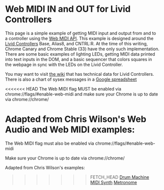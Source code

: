 # Web MIDI IN and OUT for Livid Controllers

This page is a simple example of getting MIDI input and output from and to a controller using the [Web MIDI API](http://webaudio.github.io/web-midi-api/). This example is designed around the [Livid Controllers](http://www.lividinstruments.com) Base, Alias8, and CNTRL:R.
At the time of this writing, Chrome Canary and Chrome Stable (33) have the only such implementation. 
There are some basic examples of lighting LEDs, getting MIDI data printed into text inputs in the DOM, and a basic sequencer that colors squares in the webpage in sync with the LEDs on the Livid Controller.

You may want to visit [the wiki](http://wiki.lividinstruments.com) that has technical data for Livid Controllers.
There is also a chart of sysex messages in a [Google spreadsheet](https://docs.google.com/spreadsheet/ccc?key=0AsBJ5GihAJNadDZNb3pWT3hJU0ZURDdLNDFMdndnY0E&usp=drive_web#gid=0)

<<<<<<< HEAD
The Web MIDI flag MUST be enabled via chrome://flags/#enable-web-midi
and make sure your Chrome is up to date via chrome://chrome/

Adapted from Chris Wilson's Web Audio and Web MIDI examples:
=======
The Web MIDI flag must also be enabled via chrome://flags/#enable-web-midi

Make sure your Chrome is up to date via chrome://chrome/

Adapted from Chris Wilson's examples:
>>>>>>> FETCH_HEAD
[Drum Machine](http://webaudiodemos.appspot.com/MIDIDrums/index.html)
[MIDI Synth](http://webaudiodemos.appspot.com/midi-synth/index.html)
[Metronome](https://github.com/cwilso/metronome)
